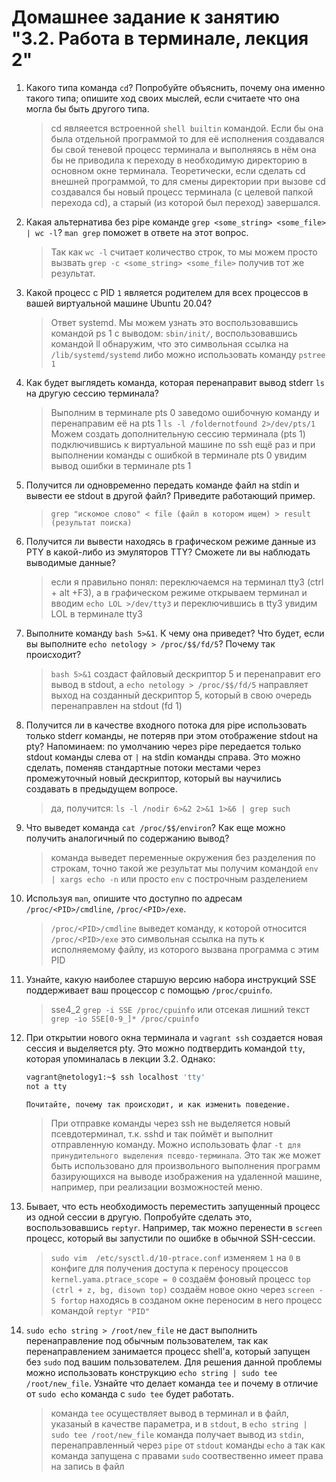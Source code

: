 # Домашнее задание к занятию "3.2. Работа в терминале, лекция 2"

1. Какого типа команда `cd`? Попробуйте объяснить, почему она именно такого типа; опишите ход своих мыслей, если считаете что она могла бы быть другого типа.
   > cd являеется встроенной `shell builtin` командой. Если бы она была отдельной программой то для её исполнения создавался бы свой теневой процесс терминала
и выполняясь в нём она бы не приводила к переходу в необходимую директорию в основном окне терминала.
Теоретически, если сделать cd внешней программой, то для смены директории при вызове cd создавался бы новый процесс терминала (с целевой папкой перехода cd),
а старый (из которой был переход) завершался.

2. Какая альтернатива без pipe команде `grep <some_string> <some_file> | wc -l`? `man grep` поможет в ответе на этот вопрос.
   > Так как `wc -l` считает количество строк, то мы можем просто вызвать `grep -c <some_string> <some_file>` получив тот же результат.

3. Какой процесс с PID `1` является родителем для всех процессов в вашей виртуальной машине Ubuntu 20.04?
   > Ответ systemd. Мы можем узнать это воспользовавшись командой ps 1 с выводом: `sbin/init/`, воспользовавшись командой ll обнаружим, что это символьная ссылка на `/lib/systemd/systemd` либо можно использовать команду `pstree 1`

4. Как будет выглядеть команда, которая перенаправит вывод stderr `ls` на другую сессию терминала?
   > Выполним в терминале pts 0 заведомо ошибочную команду и перенаправим её на pts 1 `ls -l /foldernotfound 2>/dev/pts/1`
     Можем создать дополнительную сессию терминала (pts 1) подключившись к виртуальной машине по ssh ещё раз и при выполнении команды с ошибкой в терминале pts 0 увидим вывод ошибки в терминале pts 1

5. Получится ли одновременно передать команде файл на stdin и вывести ее stdout в другой файл? Приведите работающий пример.
   > `grep "искомое слово" < file (файл в котором ищем) > result (результат поиска)`

6. Получится ли вывести находясь в графическом режиме данные из PTY в какой-либо из эмуляторов TTY? Сможете ли вы наблюдать выводимые данные?
   > если я правильно понял: переключаемся на терминал tty3 (ctrl + alt +F3), а в графическом режиме открываем терминал и вводим `echo LOL >/dev/tty3` и переключившись в tty3 увидим LOL в терминале tty3

7. Выполните команду `bash 5>&1`. К чему она приведет? Что будет, если вы выполните `echo netology > /proc/$$/fd/5`? Почему так происходит?
   > `bash 5>&1` создаст файловый дескриптор 5 и перенаправит его вывод в stdout, а `echo netology > /proc/$$/fd/5` направляет выход на созданный дескриптор 5, который в свою очередь перенаправлен на stdout (fd 1) 

8. Получится ли в качестве входного потока для pipe использовать только stderr команды, не потеряв при этом отображение stdout на pty? Напоминаем: по умолчанию через pipe передается только stdout команды слева от `|` на stdin команды справа.
Это можно сделать, поменяв стандартные потоки местами через промежуточный новый дескриптор, который вы научились создавать в предыдущем вопросе.
   > да, получится: `ls -l /nodir 6>&2 2>&1 1>&6 | grep such`

9. Что выведет команда `cat /proc/$$/environ`? Как еще можно получить аналогичный по содержанию вывод?
   > команда выведет переменные окружения без разделения по строкам, точно такой же результат мы получим командой `env | xargs echo -n` или просто `env` с построчным разделением

10. Используя `man`, опишите что доступно по адресам `/proc/<PID>/cmdline`, `/proc/<PID>/exe`.
    > `/proc/<PID>/cmdline` выведет команду, к которой относится
    > `/proc/<PID>/exe` это символьная ссылка на путь к исполняемому файлу, из которого вызвана программа с этим PID

11. Узнайте, какую наиболее старшую версию набора инструкций SSE поддерживает ваш процессор с помощью `/proc/cpuinfo`.
    > sse4_2 `grep -i SSE /proc/cpuinfo` или отсекая лишний текст `grep -io SSE[0-9_]* /proc/cpuinfo`

12. При открытии нового окна терминала и `vagrant ssh` создается новая сессия и выделяется pty. Это можно подтвердить командой `tty`, которая упоминалась в лекции 3.2. Однако:

     ```bash
	vagrant@netology1:~$ ssh localhost 'tty'
	not a tty
     ```
      `Почитайте, почему так происходит, и как изменить поведение.`

    > При отправке команды через ssh не выделяется новый псевдотерминал, т.к. sshd и так поймёт и выполнит отправленную команду.
    > Можно использовать флаг `-t для принудительного выделения псевдо-терминала`. Это так же может быть использовано для произвольного выполнения программ базирующихся на выводе изображения на удаленной машине, например, при реализации возможностей меню.

	
13. Бывает, что есть необходимость переместить запущенный процесс из одной сессии в другую. Попробуйте сделать это, воспользовавшись `reptyr`. Например, так можно перенести в `screen` процесс, который вы запустили по ошибке в обычной SSH-сессии.
    > `sudo vim  /etc/sysctl.d/10-ptrace.conf` изменяем `1` на `0` в конфиге для получения доступа к переносу процессов `kernel.yama.ptrace_scope = 0`
    > создаём фоновый процесс `top (ctrl + z, bg, disown top)`
    > создаём новое окно через `screen -S fortop`
    > находясь в созданом окне переносим в него процесс командой `reptyr "PID"`

14. `sudo echo string > /root/new_file` не даст выполнить перенаправление под обычным пользователем, так как перенаправлением занимается процесс shell'а, который запущен без `sudo` под вашим пользователем. Для решения данной проблемы можно использовать конструкцию `echo string | sudo tee /root/new_file`. Узнайте что делает команда `tee` и почему в отличие от `sudo echo` команда с `sudo tee` будет работать.
    > команда `tee` осуществляет вывод в терминал и в файл, указаный в качестве параметра, и в `stdout`, 
в `echo string | sudo tee /root/new_file` команда получает вывод из `stdin`, перенаправленный через `pipe` от `stdout` команды `echo`
а так как команда запущена с правами `sudo` соотвественно имеет права на запись в файл

 
